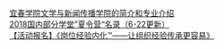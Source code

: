   
[宜春学院文学与新闻传播学院的简介和专业介绍](http://www.dianyue.me/archives/548/8kho1vd7rjzh3onw/)  
[2018国内部分学堂”夏令营“名录（6-22更新）](http://www.dianyue.me/archives/037/hjgtnk9brevbueif/)  
[【活动报名】《岗位经验内化™——让组织经验传承更容易》](http://www.dianyue.me/archives/928/0ep2o62bu9lnj7rp/)